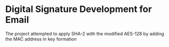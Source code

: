 # Digital Signature Development for Email

The project attempted to apply SHA-2 with the modified AES-128 by adding the MAC address in key formation
